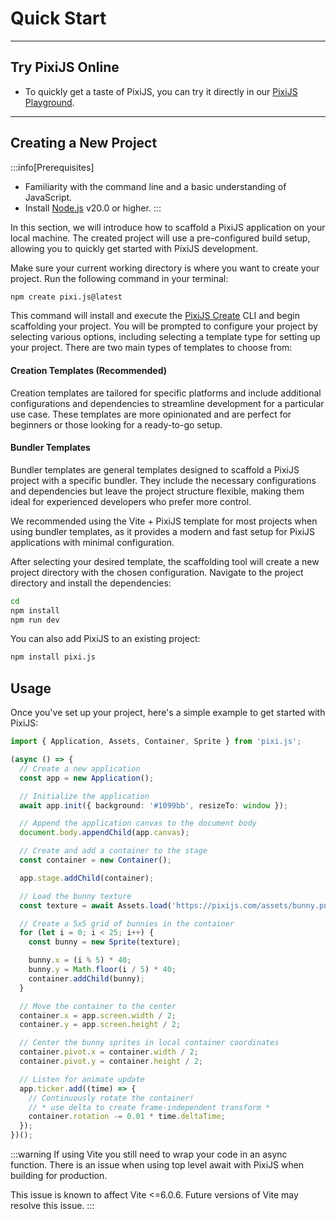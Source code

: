 # Quick Start

---

## Try PixiJS Online

- To quickly get a taste of PixiJS, you can try it directly in our [PixiJS Playground](/8.x/playground).

---

## Creating a New Project

:::info[Prerequisites]

- Familiarity with the command line and a basic understanding of JavaScript.
- Install [Node.js](https://nodejs.org/en/) v20.0 or higher.
  :::

In this section, we will introduce how to scaffold a PixiJS application on your local machine. The created project will use a pre-configured build setup, allowing you to quickly get started with PixiJS development.

Make sure your current working directory is where you want to create your project. Run the following command in your terminal:

```sh
npm create pixi.js@latest
```

This command will install and execute the [PixiJS Create](https://pixijs.io/create-pixi/) CLI and begin scaffolding your project. You will be prompted to configure your project by selecting various options, including selecting a template type for setting up your project. There are two main types of templates to choose from:

#### Creation Templates (Recommended)

Creation templates are tailored for specific platforms and include additional configurations and dependencies to streamline development for a particular use case. These templates are more opinionated and are perfect for beginners or those looking for a ready-to-go setup.

#### Bundler Templates

Bundler templates are general templates designed to scaffold a PixiJS project with a specific bundler. They include the necessary configurations and dependencies but leave the project structure flexible, making them ideal for experienced developers who prefer more control.

We recommended using the Vite + PixiJS template for most projects when using bundler templates, as it provides a modern and fast setup for PixiJS applications with minimal configuration.

After selecting your desired template, the scaffolding tool will create a new project directory with the chosen configuration. Navigate to the project directory and install the dependencies:

```bash
cd
npm install
npm run dev
```

You can also add PixiJS to an existing project:

```bash
npm install pixi.js
```

## Usage

Once you've set up your project, here's a simple example to get started with PixiJS:

```ts
import { Application, Assets, Container, Sprite } from 'pixi.js';

(async () => {
  // Create a new application
  const app = new Application();

  // Initialize the application
  await app.init({ background: '#1099bb', resizeTo: window });

  // Append the application canvas to the document body
  document.body.appendChild(app.canvas);

  // Create and add a container to the stage
  const container = new Container();

  app.stage.addChild(container);

  // Load the bunny texture
  const texture = await Assets.load('https://pixijs.com/assets/bunny.png');

  // Create a 5x5 grid of bunnies in the container
  for (let i = 0; i < 25; i++) {
    const bunny = new Sprite(texture);

    bunny.x = (i % 5) * 40;
    bunny.y = Math.floor(i / 5) * 40;
    container.addChild(bunny);
  }

  // Move the container to the center
  container.x = app.screen.width / 2;
  container.y = app.screen.height / 2;

  // Center the bunny sprites in local container coordinates
  container.pivot.x = container.width / 2;
  container.pivot.y = container.height / 2;

  // Listen for animate update
  app.ticker.add((time) => {
    // Continuously rotate the container!
    // * use delta to create frame-independent transform *
    container.rotation -= 0.01 * time.deltaTime;
  });
})();
```

:::warning
If using Vite you still need to wrap your code in an async function. There is an issue when using top level await with PixiJS when building for production.

This issue is known to affect Vite \<=6.0.6. Future versions of Vite may resolve this issue.
:::
